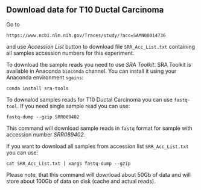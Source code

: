 
## Download data for T10 Ductal Carcinoma

Go to 
```
https://www.ncbi.nlm.nih.gov/Traces/study/?acc=SAMN00014736
```

and use *Accession List* button to download file `SRR_Acc_List.txt` containing
all samples accession numbers for this experiment.

To download the sample reads you need to use *SRA Toolkit*. SRA Toolkit is
available in Anaconda `bioconda` channel. You can install it using your Anaconda 
environment `sgains`:

```
conda install sra-tools
```

To downalod samples reads for T10 Ductal Carcinoma you can use `fastq-tool`. If
you need single sample read you can use:

```
fastq-dump --gzip SRR089402
```

This command will download sample reads in `fastq` format for sample with 
accession number *SRR089402*. 

If you want to download all samples from accession list `SRR_Acc_List.txt` you
can use:

```
cat SRR_Acc_List.txt | xargs fastq-dump --gzip
```

Please note, that this command will download about 50Gb of data and will store
about 100Gb of data on disk (cache and actual reads).

